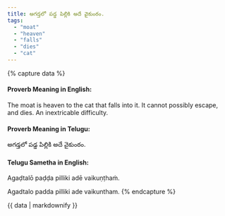 ```yaml
---
title: అగడ్తలో పడ్డ పిల్లికి అదే వైకుంఠం.
tags:
  - "moat"
  - "heaven"
  - "falls"
  - "dies"
  - "cat"
---
```


{% capture data %}
#### Proverb Meaning in English:
The moat is heaven to the cat that falls into it.
It cannot possibly escape, and dies.
An inextricable difficulty.

#### Proverb Meaning in Telugu:
అగడ్తలో పడ్డ పిల్లికి అదే వైకుంఠం.

#### Telugu Sametha in English:
Agaḍtalō paḍḍa pilliki adē vaikuṇṭhaṁ.

Agadtalo padda pilliki ade vaikuntham.
{% endcapture %}

{{ data | markdownify }}

